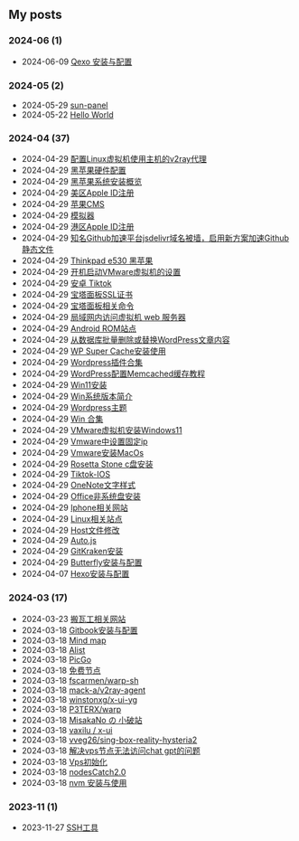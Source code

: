 ## My posts  
### **2024-06** (1)  
- 2024-06-09 [Qexo 安装与配置](https://red-signals.github.io/Works/2024/06/09/Qexo%20%E5%AE%89%E8%A3%85%E4%B8%8E%E9%85%8D%E7%BD%AE/)  
  
  
### **2024-05** (2)  
- 2024-05-29 [sun-panel](https://red-signals.github.io/Works/2024/05/29/sun-panel/)  
- 2024-05-22 [Hello World](https://red-signals.github.io/Works/2024/05/22/Hello%20World/)  
  
  
### **2024-04** (37)  
- 2024-04-29 [配置Linux虚拟机使用主机的v2ray代理](https://red-signals.github.io/Works/2024/04/29/%E9%85%8D%E7%BD%AELinux%E8%99%9A%E6%8B%9F%E6%9C%BA%E4%BD%BF%E7%94%A8%E4%B8%BB%E6%9C%BA%E7%9A%84v2ray%E4%BB%A3%E7%90%86/)  
- 2024-04-29 [黑苹果硬件配置](https://red-signals.github.io/Works/2024/04/29/%E9%BB%91%E8%8B%B9%E6%9E%9C%E7%A1%AC%E4%BB%B6%E9%85%8D%E7%BD%AE/)  
- 2024-04-29 [黑苹果系统安装概览](https://red-signals.github.io/Works/2024/04/29/%E9%BB%91%E8%8B%B9%E6%9E%9C%E7%B3%BB%E7%BB%9F%E5%AE%89%E8%A3%85%E6%A6%82%E8%A7%88/)  
- 2024-04-29 [美区Apple ID注册](https://red-signals.github.io/Works/2024/04/29/%E7%BE%8E%E5%8C%BAApple%20ID%E6%B3%A8%E5%86%8C/)  
- 2024-04-29 [苹果CMS](https://red-signals.github.io/Works/2024/04/29/%E8%8B%B9%E6%9E%9CCMS/)  
- 2024-04-29 [模拟器](https://red-signals.github.io/Works/2024/04/29/%E6%A8%A1%E6%8B%9F%E5%99%A8/)  
- 2024-04-29 [港区Apple ID注册](https://red-signals.github.io/Works/2024/04/29/%E6%B8%AF%E5%8C%BAApple%20ID%E6%B3%A8%E5%86%8C/)  
- 2024-04-29 [知名Github加速平台jsdelivr域名被墙，启用新方案加速Github静态文件](https://red-signals.github.io/Works/2024/04/29/%E7%9F%A5%E5%90%8DGithub%E5%8A%A0%E9%80%9F%E5%B9%B3%E5%8F%B0jsdelivr%E5%9F%9F%E5%90%8D%E8%A2%AB%E5%A2%99%EF%BC%8C%E5%90%AF%E7%94%A8%E6%96%B0%E6%96%B9%E6%A1%88%E5%8A%A0%E9%80%9FGithub%E9%9D%99%E6%80%81%E6%96%87%E4%BB%B6/)  
- 2024-04-29 [Thinkpad e530 黑苹果](https://red-signals.github.io/Works/2024/04/29/Thinkpad%20e530%20%E9%BB%91%E8%8B%B9%E6%9E%9C/)  
- 2024-04-29 [开机启动VMware虚拟机的设置](https://red-signals.github.io/Works/2024/04/29/%E5%BC%80%E6%9C%BA%E5%90%AF%E5%8A%A8VMware%E8%99%9A%E6%8B%9F%E6%9C%BA%E7%9A%84%E8%AE%BE%E7%BD%AE/)  
- 2024-04-29 [安卓 Tiktok](https://red-signals.github.io/Works/2024/04/29/%E5%AE%89%E5%8D%93%20Tiktok/)  
- 2024-04-29 [宝塔面板SSL证书](https://red-signals.github.io/Works/2024/04/29/%E5%AE%9D%E5%A1%94%E9%9D%A2%E6%9D%BFSSL%E8%AF%81%E4%B9%A6/)  
- 2024-04-29 [宝塔面板相关命令](https://red-signals.github.io/Works/2024/04/29/%E5%AE%9D%E5%A1%94%E9%9D%A2%E6%9D%BF%E7%9B%B8%E5%85%B3%E5%91%BD%E4%BB%A4/)  
- 2024-04-29 [局域网内访问虚拟机 web 服务器](https://red-signals.github.io/Works/2024/04/29/%E5%B1%80%E5%9F%9F%E7%BD%91%E5%86%85%E8%AE%BF%E9%97%AE%E8%99%9A%E6%8B%9F%E6%9C%BA%20web%20%E6%9C%8D%E5%8A%A1%E5%99%A8/)  
- 2024-04-29 [Android ROM站点](https://red-signals.github.io/Works/2024/04/29/Android%20ROM%E7%AB%99%E7%82%B9/)  
- 2024-04-29 [从数据库批量删除或替换WordPress文章内容](https://red-signals.github.io/Works/2024/04/29/%E4%BB%8E%E6%95%B0%E6%8D%AE%E5%BA%93%E6%89%B9%E9%87%8F%E5%88%A0%E9%99%A4%E6%88%96%E6%9B%BF%E6%8D%A2WordPress%E6%96%87%E7%AB%A0%E5%86%85%E5%AE%B9/)  
- 2024-04-29 [WP Super Cache安装使用](https://red-signals.github.io/Works/2024/04/29/WP%20Super%20Cache%E5%AE%89%E8%A3%85%E4%BD%BF%E7%94%A8/)  
- 2024-04-29 [Wordpress插件合集](https://red-signals.github.io/Works/2024/04/29/Wordpress%E6%8F%92%E4%BB%B6%E5%90%88%E9%9B%86/)  
- 2024-04-29 [WordPress配置Memcached缓存教程](https://red-signals.github.io/Works/2024/04/29/WordPress%E9%85%8D%E7%BD%AEMemcached%E7%BC%93%E5%AD%98%E6%95%99%E7%A8%8B/)  
- 2024-04-29 [Win11安装](https://red-signals.github.io/Works/2024/04/29/Win11%E5%AE%89%E8%A3%85/)  
- 2024-04-29 [Win系统版本简介](https://red-signals.github.io/Works/2024/04/29/Win%E7%B3%BB%E7%BB%9F%E7%89%88%E6%9C%AC%E7%AE%80%E4%BB%8B/)  
- 2024-04-29 [Wordpress主题](https://red-signals.github.io/Works/2024/04/29/Wordpress%E4%B8%BB%E9%A2%98/)  
- 2024-04-29 [Win 合集](https://red-signals.github.io/Works/2024/04/29/Win%20%E5%90%88%E9%9B%86/)  
- 2024-04-29 [VMware虚拟机安装Windows11](https://red-signals.github.io/Works/2024/04/29/VMware%E8%99%9A%E6%8B%9F%E6%9C%BA%E5%AE%89%E8%A3%85Windows11/)  
- 2024-04-29 [Vmware中设置固定ip](https://red-signals.github.io/Works/2024/04/29/Vmware%E4%B8%AD%E8%AE%BE%E7%BD%AE%E5%9B%BA%E5%AE%9Aip/)  
- 2024-04-29 [Vmware安装MacOs](https://red-signals.github.io/Works/2024/04/29/Vmware%E5%AE%89%E8%A3%85MacOs/)  
- 2024-04-29 [Rosetta Stone c盘安装](https://red-signals.github.io/Works/2024/04/29/Rosetta%20Stone%20c%E7%9B%98%E5%AE%89%E8%A3%85/)  
- 2024-04-29 [Tiktok-IOS](https://red-signals.github.io/Works/2024/04/29/Tiktok-IOS/)  
- 2024-04-29 [OneNote文字样式](https://red-signals.github.io/Works/2024/04/29/OneNote%E6%96%87%E5%AD%97%E6%A0%B7%E5%BC%8F/)  
- 2024-04-29 [Office非系统盘安装](https://red-signals.github.io/Works/2024/04/29/Office%E9%9D%9E%E7%B3%BB%E7%BB%9F%E7%9B%98%E5%AE%89%E8%A3%85/)  
- 2024-04-29 [Iphone相关网站](https://red-signals.github.io/Works/2024/04/29/Iphone%E7%9B%B8%E5%85%B3%E7%BD%91%E7%AB%99/)  
- 2024-04-29 [Linux相关站点](https://red-signals.github.io/Works/2024/04/29/Linux%E7%9B%B8%E5%85%B3%E7%AB%99%E7%82%B9/)  
- 2024-04-29 [Host文件修改](https://red-signals.github.io/Works/2024/04/29/Host%E6%96%87%E4%BB%B6%E4%BF%AE%E6%94%B9/)  
- 2024-04-29 [Auto.js](https://red-signals.github.io/Works/2024/04/29/Auto.js/)  
- 2024-04-29 [GitKraken安装](https://red-signals.github.io/Works/2024/04/29/GitKraken%E5%AE%89%E8%A3%85/)  
- 2024-04-29 [Butterfly安装与配置](https://red-signals.github.io/Works/2024/04/29/Butterfly%E5%AE%89%E8%A3%85%E4%B8%8E%E9%85%8D%E7%BD%AE/)  
- 2024-04-07 [Hexo安装与配置](https://red-signals.github.io/Works/2024/04/07/Hexo%E5%AE%89%E8%A3%85%E4%B8%8E%E9%85%8D%E7%BD%AE/)  
  
  
### **2024-03** (17)  
- 2024-03-23 [搬瓦工相关网站](https://red-signals.github.io/Works/2024/03/23/%E6%90%AC%E7%93%A6%E5%B7%A5%E7%9B%B8%E5%85%B3%E7%BD%91%E7%AB%99/)  
- 2024-03-18 [Gitbook安装与配置](https://red-signals.github.io/Works/2024/03/18/Gitbook%E5%AE%89%E8%A3%85%E4%B8%8E%E9%85%8D%E7%BD%AE/)  
- 2024-03-18 [Mind map](https://red-signals.github.io/Works/2024/03/18/Mind%20map/)  
- 2024-03-18 [Alist](https://red-signals.github.io/Works/2024/03/18/Alist/)  
- 2024-03-18 [PicGo](https://red-signals.github.io/Works/2024/03/18/PicGo/)  
- 2024-03-18 [免费节点](https://red-signals.github.io/Works/2024/03/18/%E5%85%8D%E8%B4%B9%E8%8A%82%E7%82%B9/)  
- 2024-03-18 [fscarmen/warp-sh](https://red-signals.github.io/Works/2024/03/18/warp-sh/)  
- 2024-03-18 [mack-a/v2ray-agent](https://red-signals.github.io/Works/2024/03/18/mack-a-%E5%85%AB%E5%90%88%E4%B8%80%E8%84%9A%E6%9C%AC/)  
- 2024-03-18 [winstonxg/x-ui-yg](https://red-signals.github.io/Works/2024/03/18/winstonxg/)  
- 2024-03-18 [P3TERX/warp](https://red-signals.github.io/Works/2024/03/18/P3TERXwarp/)  
- 2024-03-18 [MisakaNo の 小破站](https://red-signals.github.io/Works/2024/03/18/MisakaNo%20%E3%81%AE%20%E5%B0%8F%E7%A0%B4%E7%AB%99/)  
- 2024-03-18 [vaxilu / x-ui](https://red-signals.github.io/Works/2024/03/18/vaxilu-x-ui/)  
- 2024-03-18 [vveg26/sing-box-reality-hysteria2](https://red-signals.github.io/Works/2024/03/18/vveg26/)  
- 2024-03-18 [解决vps节点无法访问chat gpt的问题](https://red-signals.github.io/Works/2024/03/18/%E8%A7%A3%E5%86%B3vps%E8%8A%82%E7%82%B9%E6%97%A0%E6%B3%95%E8%AE%BF%E9%97%AEchat-gpt%E7%9A%84%E9%97%AE%E9%A2%98/)  
- 2024-03-18 [Vps初始化](https://red-signals.github.io/Works/2024/03/18/Vps%E5%88%9D%E5%A7%8B%E5%8C%96/)  
- 2024-03-18 [nodesCatch2.0](https://red-signals.github.io/Works/2024/03/18/nodescatch2-0/)  
- 2024-03-18 [nvm 安装与使用](https://red-signals.github.io/Works/2024/03/18/nvm%20%E5%AE%89%E8%A3%85%E4%B8%8E%E4%BD%BF%E7%94%A8/)  
  
  
### **2023-11** (1)  
- 2023-11-27 [SSH工具](https://red-signals.github.io/Works/2023/11/27/SSH%E5%B7%A5%E5%85%B7/)  
  
